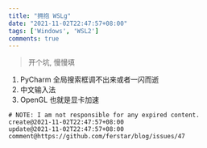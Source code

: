 ```yaml
---
title: "拥抱 WSLg"
date: "2021-11-02T22:47:57+08:00"
tags: ['Windows', 'WSL2']
comments: true
---
```


> 开个坑, 慢慢填

1. PyCharm 全局搜索框调不出来或者一闪而逝
2. 中文输入法
3. OpenGL 也就是显卡加速



```
# NOTE: I am not responsible for any expired content.
create@2021-11-02T22:47:57+08:00
update@2021-11-02T22:47:57+08:00
comment@https://github.com/ferstar/blog/issues/47
```
